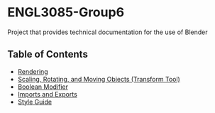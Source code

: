 <link rel="stylesheet" href="style.css">

# ENGL3085-Group6
Project that provides technical documentation for the use of Blender

## Table of Contents

- [Rendering](rendering.md)
- [Scaling, Rotating, and Moving Objects (Transform Tool)](transformTool.md)
- [Boolean Modifier](booleanModifier.md)
- [Imports and Exports](import_export.md)
- [Style Guide](style.md)